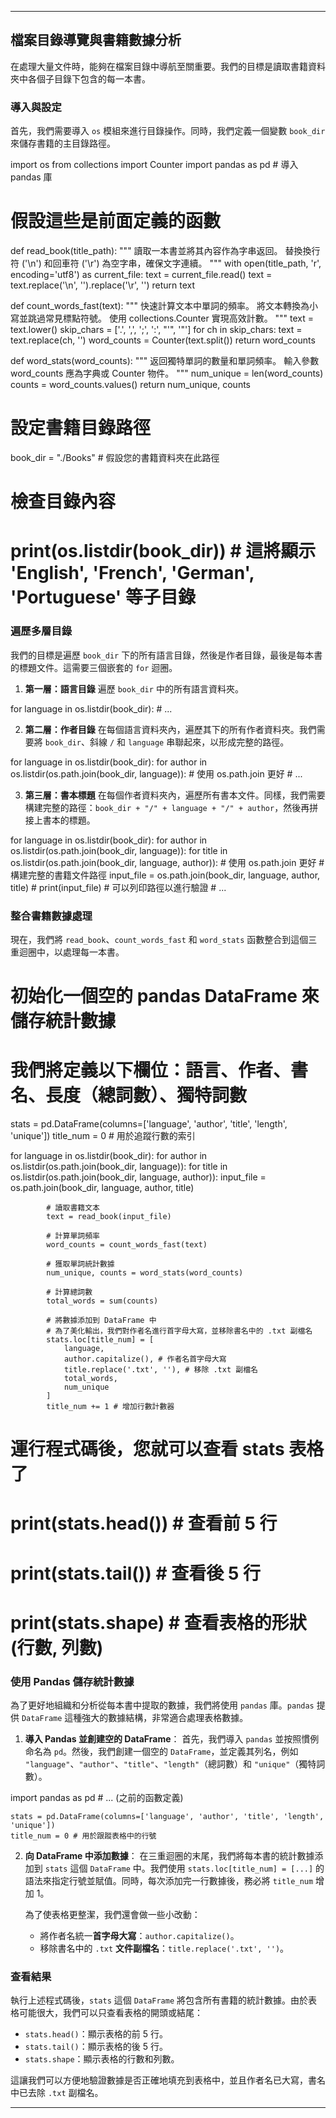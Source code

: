 -----

## 檔案目錄導覽與書籍數據分析

在處理大量文件時，能夠在檔案目錄中導航至關重要。我們的目標是讀取書籍資料夾中各個子目錄下包含的每一本書。

### 導入與設定

首先，我們需要導入 `os` 模組來進行目錄操作。同時，我們定義一個變數 `book_dir` 來儲存書籍的主目錄路徑。

import os
from collections import Counter
import pandas as pd # 導入 pandas 庫

# 假設這些是前面定義的函數
def read_book(title_path):
    """
    讀取一本書並將其內容作為字串返回。
    替換換行符 ('\n') 和回車符 ('\r') 為空字串，確保文字連續。
    """
    with open(title_path, 'r', encoding='utf8') as current_file:
        text = current_file.read()
    text = text.replace('\n', '').replace('\r', '')
    return text

def count_words_fast(text):
    """
    快速計算文本中單詞的頻率。
    將文本轉換為小寫並跳過常見標點符號。
    使用 collections.Counter 實現高效計數。
    """
    text = text.lower()
    skip_chars = ['.', ',', ';', ':', "'", '"']
    for ch in skip_chars:
        text = text.replace(ch, '')
    word_counts = Counter(text.split())
    return word_counts

def word_stats(word_counts):
    """
    返回獨特單詞的數量和單詞頻率。
    輸入參數 word_counts 應為字典或 Counter 物件。
    """
    num_unique = len(word_counts)
    counts = word_counts.values()
    return num_unique, counts

# 設定書籍目錄路徑
book_dir = "./Books" # 假設您的書籍資料夾在此路徑

# 檢查目錄內容
# print(os.listdir(book_dir)) # 這將顯示 'English', 'French', 'German', 'Portuguese' 等子目錄

### 遍歷多層目錄

我們的目標是遍歷 `book_dir` 下的所有語言目錄，然後是作者目錄，最後是每本書的標題文件。這需要三個嵌套的 `for` 迴圈。

1.  **第一層：語言目錄**
    遍歷 `book_dir` 中的所有語言資料夾。

for language in os.listdir(book_dir):
        # ...

2.  **第二層：作者目錄**
    在每個語言資料夾內，遍歷其下的所有作者資料夾。我們需要將 `book_dir`、斜線 `/` 和 `language` 串聯起來，以形成完整的路徑。

for language in os.listdir(book_dir):
        for author in os.listdir(os.path.join(book_dir, language)): # 使用 os.path.join 更好
            # ...

3.  **第三層：書本標題**
    在每個作者資料夾內，遍歷所有書本文件。同樣，我們需要構建完整的路徑：`book_dir + "/" + language + "/" + author`，然後再拼接上書本的標題。

for language in os.listdir(book_dir):
        for author in os.listdir(os.path.join(book_dir, language)):
            for title in os.listdir(os.path.join(book_dir, language, author)): # 使用 os.path.join 更好
                # 構建完整的書籍文件路徑
                input_file = os.path.join(book_dir, language, author, title)
                # print(input_file) # 可以列印路徑以進行驗證
                # ...

### 整合書籍數據處理

現在，我們將 `read_book`、`count_words_fast` 和 `word_stats` 函數整合到這個三重迴圈中，以處理每一本書。

# 初始化一個空的 pandas DataFrame 來儲存統計數據
# 我們將定義以下欄位：語言、作者、書名、長度（總詞數）、獨特詞數
stats = pd.DataFrame(columns=['language', 'author', 'title', 'length', 'unique'])
title_num = 0 # 用於追蹤行數的索引

for language in os.listdir(book_dir):
    for author in os.listdir(os.path.join(book_dir, language)):
        for title in os.listdir(os.path.join(book_dir, language, author)):
            input_file = os.path.join(book_dir, language, author, title)
            
            # 讀取書籍文本
            text = read_book(input_file)
            
            # 計算單詞頻率
            word_counts = count_words_fast(text)
            
            # 獲取單詞統計數據
            num_unique, counts = word_stats(word_counts)
            
            # 計算總詞數
            total_words = sum(counts)
            
            # 將數據添加到 DataFrame 中
            # 為了美化輸出，我們對作者名進行首字母大寫，並移除書名中的 .txt 副檔名
            stats.loc[title_num] = [
                language,
                author.capitalize(), # 作者名首字母大寫
                title.replace('.txt', ''), # 移除 .txt 副檔名
                total_words,
                num_unique
            ]
            title_num += 1 # 增加行數計數器

# 運行程式碼後，您就可以查看 stats 表格了
# print(stats.head()) # 查看前 5 行
# print(stats.tail()) # 查看後 5 行
# print(stats.shape) # 查看表格的形狀 (行數, 列數)

### 使用 Pandas 儲存統計數據

為了更好地組織和分析從每本書中提取的數據，我們將使用 `pandas` 庫。`pandas` 提供 `DataFrame` 這種強大的數據結構，非常適合處理表格數據。

1.  **導入 Pandas 並創建空的 DataFrame**：
    首先，我們導入 `pandas` 並按照慣例命名為 `pd`。然後，我們創建一個空的 `DataFrame`，並定義其列名，例如 `"language"`、`"author"`、`"title"`、`"length"`（總詞數）和 `"unique"`（獨特詞數）。

import pandas as pd
    # ... (之前的函數定義)

    stats = pd.DataFrame(columns=['language', 'author', 'title', 'length', 'unique'])
    title_num = 0 # 用於跟蹤表格中的行號

2.  **向 DataFrame 中添加數據**：
    在三重迴圈的末尾，我們將每本書的統計數據添加到 `stats` 這個 `DataFrame` 中。我們使用 `stats.loc[title_num] = [...]` 的語法來指定行號並賦值。同時，每次添加完一行數據後，務必將 `title_num` 增加 1。

    為了使表格更整潔，我們還會做一些小改動：

      * 將作者名統一**首字母大寫**：`author.capitalize()`。
      * 移除書名中的 `.txt` **文件副檔名**：`title.replace('.txt', '')`。

### 查看結果

執行上述程式碼後，`stats` 這個 `DataFrame` 將包含所有書籍的統計數據。由於表格可能很大，我們可以只查看表格的開頭或結尾：

  * `stats.head()`：顯示表格的前 5 行。
  * `stats.tail()`：顯示表格的後 5 行。
  * `stats.shape`：顯示表格的行數和列數。

這讓我們可以方便地驗證數據是否正確地填充到表格中，並且作者名已大寫，書名中已去除 `.txt` 副檔名。

-----
